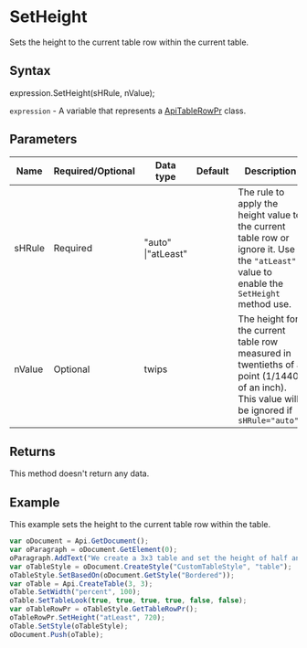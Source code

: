 # SetHeight

Sets the height to the current table row within the current table.

## Syntax

expression.SetHeight(sHRule, nValue);

`expression` - A variable that represents a [ApiTableRowPr](../ApiTableRowPr.md) class.

## Parameters

| **Name** | **Required/Optional** | **Data type** | **Default** | **Description** |
| ------------- | ------------- | ------------- | ------------- | ------------- |
| sHRule | Required | "auto" &#124;"atLeast" |  | The rule to apply the height value to the current table row or ignore it. Use the <code>"atLeast"</code> value to enable the <code>SetHeight</code> method use. |
| nValue | Optional | twips |  | The height for the current table row measured in twentieths of a point (1/1440 of an inch). This value will be ignored if <code>sHRule="auto"<code>. |

## Returns

This method doesn't return any data.

## Example

This example sets the height to the current table row within the table.

```javascript
var oDocument = Api.GetDocument();
var oParagraph = oDocument.GetElement(0);
oParagraph.AddText("We create a 3x3 table and set the height of half an inch to all the rows:");
var oTableStyle = oDocument.CreateStyle("CustomTableStyle", "table");
oTableStyle.SetBasedOn(oDocument.GetStyle("Bordered"));
var oTable = Api.CreateTable(3, 3);
oTable.SetWidth("percent", 100);
oTable.SetTableLook(true, true, true, true, false, false);
var oTableRowPr = oTableStyle.GetTableRowPr();
oTableRowPr.SetHeight("atLeast", 720);
oTable.SetStyle(oTableStyle);
oDocument.Push(oTable);
```
